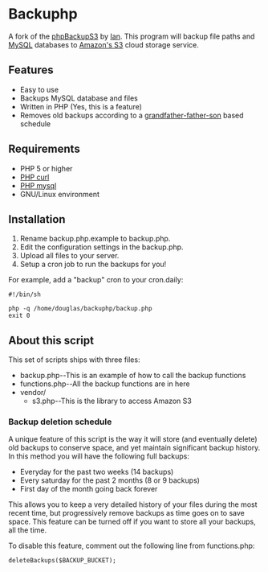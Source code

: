 # Backuphp

A fork of the [phpBackupS3](http://github.com/ianneub/php_backup_s3/) by [Ian](http://www.ianneubert.com/). This program will backup file paths and [MySQL](http://www.mysql.com) databases to [Amazon's S3](http://www.amazonaws.com/) cloud storage service.

## Features

* Easy to use
* Backups MySQL database and files
* Written in PHP (Yes, this is a feature)
* Removes old backups according to a [grandfather-father-son](http://en.wikipedia.org/wiki/Grandfather-Father-Son_Backup) based schedule

## Requirements

* PHP 5 or higher
* [PHP curl](http://php.net/manual/en/intro.curl.php)
* [PHP mysql](http://php.net/mysql)
* GNU/Linux environment

## Installation

1. Rename backup.php.example to backup.php.
2. Edit the configuration settings in the backup.php.
4. Upload all files to your server.
5. Setup a cron job to run the backups for you!

For example, add a "backup" cron to your cron.daily:

    #!/bin/sh

    php -q /home/douglas/backuphp/backup.php
    exit 0

## About this script

This set of scripts ships with three files:

* backup.php--This is an example of how to call the backup functions
* functions.php--All the backup functions are in here
* vendor/
  * s3.php--This is the library to access Amazon S3

### Backup deletion schedule

A unique feature of this script is the way it will store (and eventually delete) old backups to conserve space, and yet maintain significant backup history. In this method you will have the following full backups:

* Everyday for the past two weeks (14 backups)
* Every saturday for the past 2 months (8 or 9 backups)
* First day of the month going back forever

This allows you to keep a very detailed history of your files during the most recent time, but progressively remove backups as time goes on to save space. This feature can be turned off if you want to store all your backups, all the time.

To disable this feature, comment out the following line from functions.php:

    deleteBackups($BACKUP_BUCKET);
